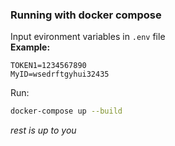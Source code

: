 ### Running with docker compose  
Input evironment variables in `.env` file   
**Example:**
```
TOKEN1=1234567890
MyID=wsedrftgyhui32435
```

Run:
```sh
docker-compose up --build
```

_rest is up to you_
